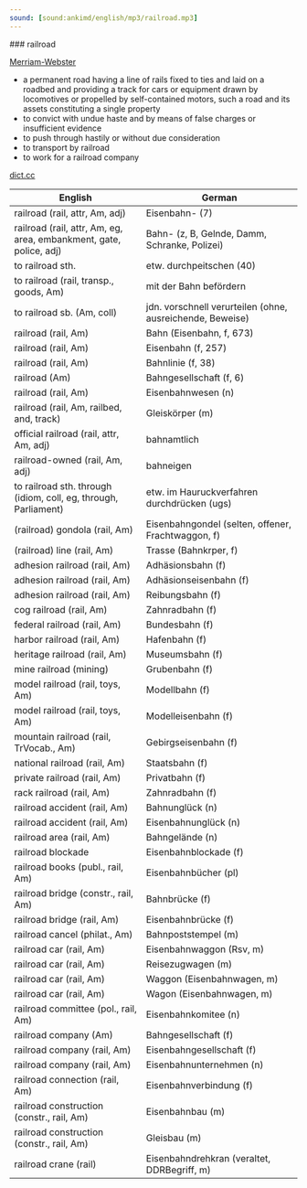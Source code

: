 ```yaml
---
sound: [sound:ankimd/english/mp3/railroad.mp3]
---
```


\### railroad

[Merriam-Webster](https://www.merriam-webster.com/dictionary/railroad)

- a permanent road having a line of rails fixed to ties and laid on a roadbed and providing a track for cars or equipment drawn by locomotives or propelled by self-contained motors, such a road and its assets constituting a single property
- to convict with undue haste and by means of false charges or insufficient evidence
- to push through hastily or without due consideration
- to transport by railroad
- to work for a railroad company

[dict.cc](https://www.dict.cc/railroad)

| English        | German       |
| -------------- | ------------ |
| railroad (rail, attr, Am, adj) | Eisenbahn- (7) |
| railroad (rail, attr, Am, eg, area, embankment, gate, police, adj) | Bahn- (z, B, Gelnde, Damm, Schranke, Polizei) |
| to railroad sth. | etw. durchpeitschen (40) |
| to railroad (rail, transp., goods, Am) | mit der Bahn befördern |
| to railroad sb. (Am, coll) | jdn. vorschnell verurteilen (ohne, ausreichende, Beweise) |
| railroad <RR> (rail, Am) | Bahn (Eisenbahn, f, 673) |
| railroad <RR> (rail, Am) | Eisenbahn (f, 257) |
| railroad (rail, Am) | Bahnlinie (f, 38) |
| railroad (Am) | Bahngesellschaft (f, 6) |
| railroad (rail, Am) | Eisenbahnwesen (n) |
| railroad (rail, Am, railbed, and, track) | Gleiskörper (m) |
| official railroad (rail, attr, Am, adj) | bahnamtlich |
| railroad-owned (rail, Am, adj) | bahneigen |
| to railroad sth. through (idiom, coll, eg, through, Parliament) | etw. im Hauruckverfahren durchdrücken (ugs) |
| (railroad) gondola (rail, Am) | Eisenbahngondel (selten, offener, Frachtwaggon, f) |
| (railroad) line (rail, Am) | Trasse (Bahnkrper, f) |
| adhesion railroad (rail, Am) | Adhäsionsbahn (f) |
| adhesion railroad (rail, Am) | Adhäsionseisenbahn (f) |
| adhesion railroad (rail, Am) | Reibungsbahn (f) |
| cog railroad (rail, Am) | Zahnradbahn (f) |
| federal railroad (rail, Am) | Bundesbahn (f) |
| harbor railroad (rail, Am) | Hafenbahn (f) |
| heritage railroad (rail, Am) | Museumsbahn (f) |
| mine railroad (mining) | Grubenbahn (f) |
| model railroad (rail, toys, Am) | Modellbahn (f) |
| model railroad (rail, toys, Am) | Modelleisenbahn (f) |
| mountain railroad (rail, TrVocab., Am) | Gebirgseisenbahn (f) |
| national railroad (rail, Am) | Staatsbahn (f) |
| private railroad (rail, Am) | Privatbahn (f) |
| rack railroad (rail, Am) | Zahnradbahn (f) |
| railroad accident (rail, Am) | Bahnunglück (n) |
| railroad accident (rail, Am) | Eisenbahnunglück (n) |
| railroad area (rail, Am) | Bahngelände (n) |
| railroad blockade | Eisenbahnblockade (f) |
| railroad books (publ., rail, Am) | Eisenbahnbücher (pl) |
| railroad bridge (constr., rail, Am) | Bahnbrücke (f) |
| railroad bridge (rail, Am) | Eisenbahnbrücke (f) |
| railroad cancel (philat., Am) | Bahnpoststempel (m) |
| railroad car (rail, Am) | Eisenbahnwaggon (Rsv, m) |
| railroad car (rail, Am) | Reisezugwagen (m) |
| railroad car (rail, Am) | Waggon (Eisenbahnwagen, m) |
| railroad car (rail, Am) | Wagon (Eisenbahnwagen, m) |
| railroad committee (pol., rail, Am) | Eisenbahnkomitee (n) |
| railroad company (Am) | Bahngesellschaft (f) |
| railroad company (rail, Am) | Eisenbahngesellschaft (f) |
| railroad company (rail, Am) | Eisenbahnunternehmen (n) |
| railroad connection (rail, Am) | Eisenbahnverbindung (f) |
| railroad construction (constr., rail, Am) | Eisenbahnbau (m) |
| railroad construction (constr., rail, Am) | Gleisbau (m) |
| railroad crane (rail) | Eisenbahndrehkran <EDK> (veraltet, DDRBegriff, m) |
